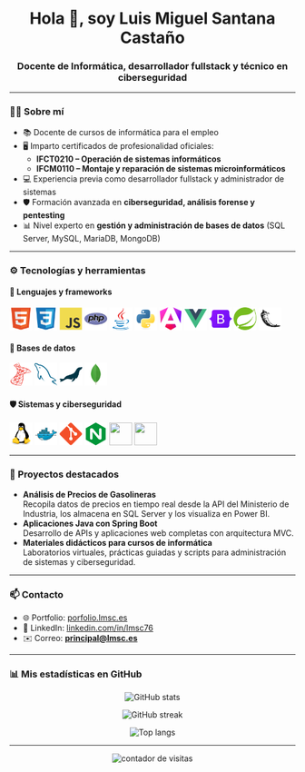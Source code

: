 <h1 align="center">Hola 👋, soy Luis Miguel Santana Castaño</h1>
<h3 align="center">Docente de Informática, desarrollador fullstack y técnico en ciberseguridad</h3>

---

### 🧑‍🏫 Sobre mí
- 📚 Docente de cursos de informática para el empleo
- 🖥️ Imparto certificados de profesionalidad oficiales:
  - **IFCT0210 – Operación de sistemas informáticos**
  - **IFCM0110 – Montaje y reparación de sistemas microinformáticos**
- 💻 Experiencia previa como desarrollador fullstack y administrador de sistemas
- 🛡️ Formación avanzada en **ciberseguridad, análisis forense y pentesting**
- 📊 Nivel experto en **gestión y administración de bases de datos** (SQL Server, MySQL, MariaDB, MongoDB)

---

### ⚙️ Tecnologías y herramientas

#### 🧩 Lenguajes y frameworks
<p>
  <img src="https://raw.githubusercontent.com/devicons/devicon/master/icons/html5/html5-original.svg" width="40" height="40"/>
  <img src="https://raw.githubusercontent.com/devicons/devicon/master/icons/css3/css3-original.svg" width="40" height="40"/>
  <img src="https://raw.githubusercontent.com/devicons/devicon/master/icons/javascript/javascript-original.svg" width="40" height="40"/>
  <img src="https://raw.githubusercontent.com/devicons/devicon/master/icons/php/php-original.svg" width="40" height="40"/>
  <img src="https://raw.githubusercontent.com/devicons/devicon/master/icons/java/java-original.svg" width="40" height="40"/>
  <img src="https://raw.githubusercontent.com/devicons/devicon/master/icons/python/python-original.svg" width="40" height="40"/>
  <img src="https://raw.githubusercontent.com/devicons/devicon/master/icons/angular/angular-original.svg" width="40" height="40"/>
  <img src="https://raw.githubusercontent.com/devicons/devicon/master/icons/vuejs/vuejs-original.svg" width="40" height="40"/>
  <img src="https://raw.githubusercontent.com/devicons/devicon/master/icons/bootstrap/bootstrap-original.svg" width="40" height="40"/>
  <img src="https://raw.githubusercontent.com/devicons/devicon/master/icons/spring/spring-original.svg" width="40" height="40"/>
  <img src="https://raw.githubusercontent.com/devicons/devicon/master/icons/flask/flask-original.svg" width="40" height="40"/>
</p>

#### 💾 Bases de datos
<p>
  <img src="https://raw.githubusercontent.com/devicons/devicon/master/icons/microsoftsqlserver/microsoftsqlserver-plain.svg" width="40" height="40"/>
  <img src="https://raw.githubusercontent.com/devicons/devicon/master/icons/mysql/mysql-original.svg" width="40" height="40"/>
  <img src="https://raw.githubusercontent.com/devicons/devicon/master/icons/mariadb/mariadb-original.svg" width="40" height="40"/>
  <img src="https://raw.githubusercontent.com/devicons/devicon/master/icons/mongodb/mongodb-original.svg" width="40" height="40"/>
</p>

#### 🛡️ Sistemas y ciberseguridad
<p>
  <img src="https://raw.githubusercontent.com/devicons/devicon/master/icons/linux/linux-original.svg" width="40" height="40"/>
  <img src="https://raw.githubusercontent.com/devicons/devicon/master/icons/docker/docker-original.svg" width="40" height="40"/>
  <img src="https://raw.githubusercontent.com/devicons/devicon/master/icons/git/git-original.svg" width="40" height="40"/>
  <img src="https://raw.githubusercontent.com/devicons/devicon/master/icons/nginx/nginx-original.svg" width="40" height="40"/>
  <img src="https://www.vectorlogo.zone/logos/grafana/grafana-icon.svg" width="40" height="40"/>
  <img src="https://www.vectorlogo.zone/logos/zabbix/zabbix-icon.svg" width="40" height="40"/>
</p>

---

### 📌 Proyectos destacados
- **Análisis de Precios de Gasolineras**  
  Recopila datos de precios en tiempo real desde la API del Ministerio de Industria, los almacena en SQL Server y los visualiza en Power BI.  
- **Aplicaciones Java con Spring Boot**  
  Desarrollo de APIs y aplicaciones web completas con arquitectura MVC.  
- **Materiales didácticos para cursos de informática**  
  Laboratorios virtuales, prácticas guiadas y scripts para administración de sistemas y ciberseguridad.

---

### 📫 Contacto
- 🌐 Portfolio: [porfolio.lmsc.es](https://porfolio.lmsc.es)  
- 💼 LinkedIn: [linkedin.com/in/lmsc76](https://linkedin.com/in/lmsc76)  
- ✉️ Correo: **principal@lmsc.es**

---

### 📊 Mis estadísticas en GitHub
<p align="center">
  <img src="https://github-readme-stats.vercel.app/api?username=lmsc76&show_icons=true&theme=tokyonight" alt="GitHub stats" />
</p>

<p align="center">
  <img src="https://github-readme-streak-stats.herokuapp.com/?user=lmsc76&theme=tokyonight" alt="GitHub streak" />
</p>

<p align="center">
  <img src="https://github-readme-stats.vercel.app/api/top-langs/?username=lmsc76&layout=compact&theme=tokyonight" alt="Top langs" />
</p>

---

<p align="center">
  <img src="https://komarev.com/ghpvc/?username=lmsc76&label=Visitas&color=0e75b6&style=flat" alt="contador de visitas" />
</p>

